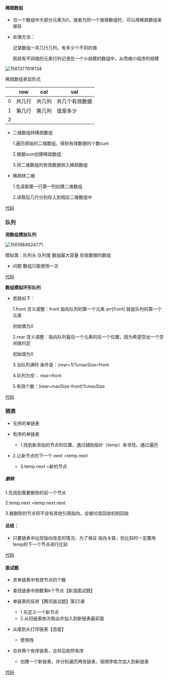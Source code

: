 #### 稀疏数组

* 当一个数组中大部分元素为0，或者为同一个值得数组时，可以用稀疏数组来保存

* 处理方法：

  记录数组一共几行几列，有多少个不同的值

  把具有不同值的元素行列记录在一个小规模的数组中，从而缩小程序的规模


![1561377618134](C:\Users\Administrator\AppData\Roaming\Typora\typora-user-images\1561377618134.png)

 稀疏数组表现形式

|      | row    | col    | val            |
| ---- | ------ | ------ | -------------- |
| 0    | 共几行 | 共几列 | 共几个有效数据 |
| 1    | 第几行 | 第几列 | 值是多少       |
| 2    |        |        |                |

* 二维数组转稀疏数组

  1.遍历原始的二维数组，得到有效数据的个数sum

  2.根据sum创建稀疏数组 

  3.将二维数组的有效数据转入稀疏数组

* 稀疏转二维

  1.先读取第一行第一列创建二维数组

  2.读取后几行分别存入到相应二维数组中

[代码](E:\YangChengCan\Learning\数据结构与算法学习\代码\DataStructures\src\com\yangcc\sparearray)



### 队列

**用数组模拟队列**

![1561984624771](C:\Users\Administrator\AppData\Roaming\Typora\typora-user-images\1561984624771.png)

模拟类：队列头  队列尾   数组最大容量   存放数据的数组

* 问题  数组只能使用一次

 [代码](E:\YangChengCan\Learning\数据结构与算法学习\代码\DataStructures\src\com\yangcc\queue)

**数组模拟环形队列**

* 思路如下：

  1.front 含义调整：front 指向队列的第一个元素 arr[front] 就是队列的第一个元素

  初始值为0

  2.rear  含义调整：指向队列最后一个元素的后一个位置，因为希望空出一个空间做约定

  初始值为0

  3.当队列满时 条件是：(rear+1)%maxSize=front

  4.队列为空： rear=front

  5.有效个数：(rear+maxSize-front)%maxSize

 [代码](E:\YangChengCan\Learning\数据结构与算法学习\代码\DataStructures\src\com\yangcc\queue)

### 链表

* 无序的单链表
* 有序的单链表

  * 1.找到新添加的节点的位置，通过辅助指针（temp）来寻找，通过遍历
* 2.让新节点的下一个.next =temp.next
  * 3.temp.next =新的节点


##### 删除

1.先找到需要删除的前一个节点

2.temp.next =temp.next.next

3.被删除的节点将不会有其他引用指向，会被垃圾回收机制回收

#### 总结：

* 只要链表中出现指向改变的情况，为了保证 指向关联，则比较时一定要用temp的下一个节点进行比较

[代码](E:\YangChengCan\Learning\数据结构与算法学习\代码\DataStructures\src\com\yangcc\linkedlist)

#### 面试题

* 求单链表中有效节点的个数
* 查找链表中倒数第k个节点【新浪面试题】
* 单链表的反转【腾讯面试题】第22课

  * 1.先定义一个新节点
  * 2.从旧链表依次取出并加入到新链表最前面
* 从尾到头打印链表【百度】 
  * 使用栈

* 合并两个有序链表，合并后依然有序
  * 创建一个新链表，并分别遍历两张链表，按顺序依次加入到新链表

[代码](E:\YangChengCan\Learning\数据结构与算法学习\代码\DataStructures\src\com\yangcc\linkedlist)

